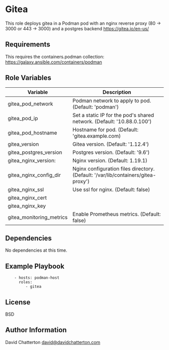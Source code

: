 Gitea
=========

This role deploys gitea in a Podman pod with an nginx reverse proxy (80 -> 3000 or 443 -> 3000) and a postgres backend
https://gitea.io/en-us/

Requirements
------------

This requires the containers.podman collection: https://galaxy.ansible.com/containers/podman

Role Variables
--------------

Variable                 | Description
-------------------------|------------------------------------------------------------------------
gitea_pod_network        | Podman network to apply to pod. (Default: 'podman')
gitea_pod_ip             | Set a static IP for the pod's shared network. (Default: '10.88.0.100')
gitea_pod_hostname       | Hostname for pod. (Default: 'gitea.example.com)
gitea_version            | Gitea version. (Default: '1.12.4')
gitea_postgres_version   | Postgres version. (Default: '9.6')
gitea_nginx_version:     | Nginx version. (Default: 1.19.1)
gitea_nginx_config_dir   | Nginx configuration files directory. (Default: '/var/lib/containers/gitea-proxy')
gitea_nginx_ssl          | Use ssl for nginx. (Default: false)
gitea_nginx_cert         |
gitea_nginx_key          |
gitea_monitoring_metrics | Enable Prometheus metrics. (Default: false)

Dependencies
------------

No dependencies at this time.

Example Playbook
----------------

```
    - hosts: podman-host
      roles:
         - gitea
```

License
-------

BSD

Author Information
------------------

David Chatterton
david@davidchatterton.com
